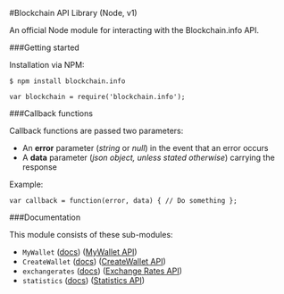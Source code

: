 #Blockchain API Library (Node, v1)

An official Node module for interacting with the Blockchain.info API.

###Getting started

Installation via NPM:

```
$ npm install blockchain.info
```

```
var blockchain = require('blockchain.info');
```

###Callback functions

Callback functions are passed two parameters:

* An **error** parameter (*string* or *null*) in the event that an error occurs
* A **data** parameter (*json object, unless stated otherwise*) carrying the response

Example:

```
var callback = function(error, data) { // Do something };
```

###Documentation

This module consists of these sub-modules:

* ```MyWallet``` ([docs](./docs/MyWallet.md)) ([MyWallet API][my_wallet_api])
* ```CreateWallet``` ([docs](./docs/CreateWallet.md)) ([CreateWallet API][create_wallet_api])
* ```exchangerates``` ([docs](./docs/ExchangeRates.md)) ([Exchange Rates API][exchange_rates_api])
* ```statistics``` ([docs](./docs/Statistics.md)) ([Statistics API][statistics_api])



[my_wallet_api]: https://blockchain.info/api/blockchain_wallet_api
[create_wallet_api]: https://blockchain.info/api/create_wallet
[exchange_rates_api]: https://blockchain.info/api/exchange_rates_api
[statistics_api]: https://blockchain.info/api/charts_api